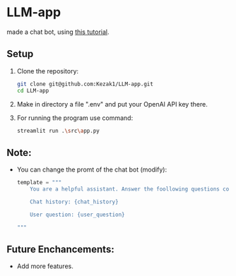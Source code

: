 ﻿# LLM-app
made a chat bot, using [this tutorial](https://alejandro-ao.com/how-to-use-streaming-in-langchain-and-streamlit/).

## Setup
1. Clone the repository:
    ```bash
    git clone git@github.com:Kezak1/LLM-app.git
    cd LLM-app
    ```
2. Make in directory a file ".env" and put your OpenAI API key there.

3. For running the program use command:
    ```bash
    streamlit run .\src\app.py
    ```

## Note:
- You can change the promt of the chat bot (modify):
    ```python
    template = """
        You are a helpful assistant. Answer the foollowing questions considering the history of the conversation:

        Chat history: {chat_history}

        User question: {user_question}

    """
    ``` 

## Future Enchancements:
- Add more features.
